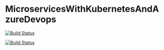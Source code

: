 # MicroservicesWithKubernetesAndAzureDevops

[![Build Status](https://dev.azure.com/17ceos/shopping_microservices/_apis/build/status/shoppingclient-pipeline?branchName=main)](https://dev.azure.com/17ceos/shopping_microservices/_build/latest?definitionId=8&branchName=main)

[![Build Status](https://dev.azure.com/17ceos/shopping_microservices/_apis/build/status/shoppingapi-pipeline?branchName=main)](https://dev.azure.com/17ceos/shopping_microservices/_build/latest?definitionId=7&branchName=main)
